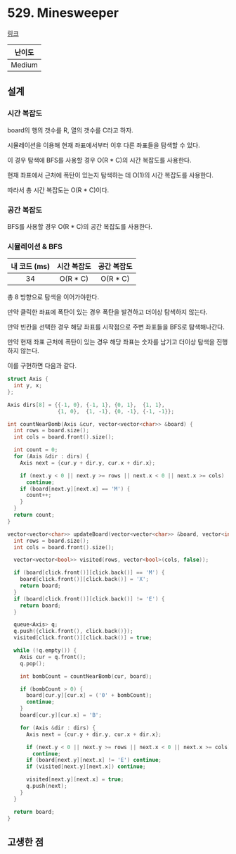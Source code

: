 # 529. Minesweeper

[링크](https://leetcode.com/problems/minesweeper/)

| 난이도 |
| :----: |
| Medium |

## 설계

### 시간 복잡도

board의 행의 갯수를 R, 열의 갯수를 C라고 하자.

시뮬레이션을 이용해 현재 좌표에서부터 이후 다른 좌표들을 탐색할 수 있다.

이 경우 탐색에 BFS를 사용할 경우 O(R \* C)의 시간 복잡도를 사용한다.

현재 좌표에서 근처에 폭탄이 있는지 탐색하는 데 O(1)의 시간 복잡도를 사용한다.

따라서 총 시간 복잡도는 O(R \* C)이다.

### 공간 복잡도

BFS를 사용할 경우 O(R \* C)의 공간 복잡도를 사용한다.

### 시뮬레이션 & BFS

| 내 코드 (ms) | 시간 복잡도 | 공간 복잡도 |
| :----------: | :---------: | :---------: |
|      34      |  O(R \* C)  |  O(R \* C)  |

총 8 방향으로 탐색을 이어가야한다.

만약 클릭한 좌표에 폭탄이 있는 경우 폭탄을 발견하고 더이상 탐색하지 않는다.

만약 빈칸을 선택한 경우 해당 좌표를 시작점으로 주변 좌표들을 BFS로 탐색해나간다.

만약 현재 좌표 근처에 폭탄이 있는 경우 해당 좌표는 숫자를 남기고 더이상 탐색을 진행하지 않는다.

이를 구현하면 다음과 같다.

```cpp
struct Axis {
  int y, x;
};

Axis dirs[8] = {{-1, 0}, {-1, 1}, {0, 1},  {1, 1},
                {1, 0},  {1, -1}, {0, -1}, {-1, -1}};

int countNearBomb(Axis &cur, vector<vector<char>> &board) {
  int rows = board.size();
  int cols = board.front().size();

  int count = 0;
  for (Axis &dir : dirs) {
    Axis next = {cur.y + dir.y, cur.x + dir.x};

    if (next.y < 0 || next.y >= rows || next.x < 0 || next.x >= cols)
      continue;
    if (board[next.y][next.x] == 'M') {
      count++;
    }
  }
  return count;
}

vector<vector<char>> updateBoard(vector<vector<char>> &board, vector<int> &click) {
  int rows = board.size();
  int cols = board.front().size();

  vector<vector<bool>> visited(rows, vector<bool>(cols, false));

  if (board[click.front()][click.back()] == 'M') {
    board[click.front()][click.back()] = 'X';
    return board;
  }
  if (board[click.front()][click.back()] != 'E') {
    return board;
  }

  queue<Axis> q;
  q.push({click.front(), click.back()});
  visited[click.front()][click.back()] = true;

  while (!q.empty()) {
    Axis cur = q.front();
    q.pop();

    int bombCount = countNearBomb(cur, board);

    if (bombCount > 0) {
      board[cur.y][cur.x] = ('0' + bombCount);
      continue;
    }
    board[cur.y][cur.x] = 'B';

    for (Axis &dir : dirs) {
      Axis next = {cur.y + dir.y, cur.x + dir.x};

      if (next.y < 0 || next.y >= rows || next.x < 0 || next.x >= cols)
        continue;
      if (board[next.y][next.x] != 'E') continue;
      if (visited[next.y][next.x]) continue;

      visited[next.y][next.x] = true;
      q.push(next);
    }
  }

  return board;
}
```

## 고생한 점
